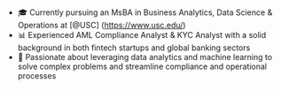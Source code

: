- 🎓 Currently pursuing an MsBA in Business Analytics, Data Science & Operations at [@USC] (https://www.usc.edu/)
- 📊 Experienced AML Compliance Analyst & KYC Analyst with a solid background in both fintech startups and global banking sectors
- 🧩 Passionate about leveraging data analytics and machine learning to solve complex problems and streamline compliance and operational processes

<!---
minjoos/minjoos is a ✨ special ✨ repository because its `README.md` (this file) appears on your GitHub profile.
You can click the Preview link to take a look at your changes.
--->

